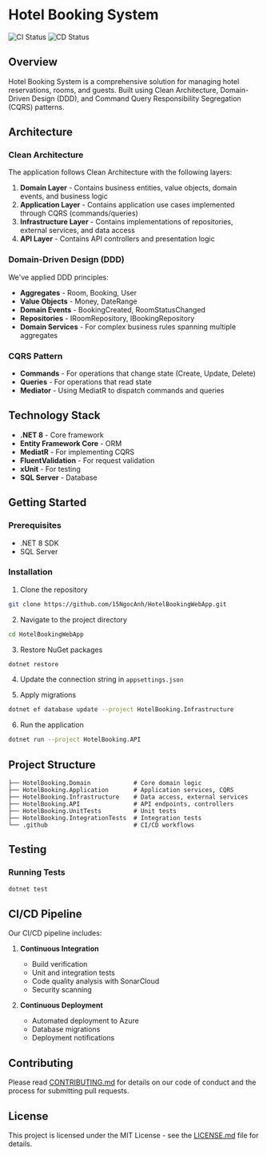 # Hotel Booking System

![CI Status](https://github.com/yourusername/HotelBooking/workflows/Continuous%20Integration/badge.svg)
![CD Status](https://github.com/yourusername/HotelBooking/workflows/Continuous%20Deployment/badge.svg)

## Overview

Hotel Booking System is a comprehensive solution for managing hotel reservations, rooms, and guests. Built using Clean Architecture, Domain-Driven Design (DDD), and Command Query Responsibility Segregation (CQRS) patterns.

## Architecture

### Clean Architecture

The application follows Clean Architecture with the following layers:

1. **Domain Layer** - Contains business entities, value objects, domain events, and business logic
2. **Application Layer** - Contains application use cases implemented through CQRS (commands/queries)
3. **Infrastructure Layer** - Contains implementations of repositories, external services, and data access
4. **API Layer** - Contains API controllers and presentation logic

### Domain-Driven Design (DDD)

We've applied DDD principles:

- **Aggregates** - Room, Booking, User
- **Value Objects** - Money, DateRange
- **Domain Events** - BookingCreated, RoomStatusChanged
- **Repositories** - IRoomRepository, IBookingRepository
- **Domain Services** - For complex business rules spanning multiple aggregates

### CQRS Pattern

- **Commands** - For operations that change state (Create, Update, Delete)
- **Queries** - For operations that read state
- **Mediator** - Using MediatR to dispatch commands and queries

## Technology Stack

- **.NET 8** - Core framework
- **Entity Framework Core** - ORM
- **MediatR** - For implementing CQRS
- **FluentValidation** - For request validation
- **xUnit** - For testing
- **SQL Server** - Database
  
## Getting Started

### Prerequisites

- .NET 8 SDK
- SQL Server

### Installation

1. Clone the repository
```bash
git clone https://github.com/15NgocAnh/HotelBookingWebApp.git
```

2. Navigate to the project directory
```bash
cd HotelBookingWebApp
```

3. Restore NuGet packages
```bash
dotnet restore
```

4. Update the connection string in `appsettings.json`

5. Apply migrations
```bash
dotnet ef database update --project HotelBooking.Infrastructure
```

6. Run the application
```bash
dotnet run --project HotelBooking.API
```

## Project Structure

```
├── HotelBooking.Domain            # Core domain logic
├── HotelBooking.Application       # Application services, CQRS
├── HotelBooking.Infrastructure    # Data access, external services
├── HotelBooking.API               # API endpoints, controllers
├── HotelBooking.UnitTests         # Unit tests
├── HotelBooking.IntegrationTests  # Integration tests
└── .github                        # CI/CD workflows
```

## Testing

### Running Tests

```bash
dotnet test
```

## CI/CD Pipeline

Our CI/CD pipeline includes:

1. **Continuous Integration**
   - Build verification
   - Unit and integration tests
   - Code quality analysis with SonarCloud
   - Security scanning

2. **Continuous Deployment**
   - Automated deployment to Azure
   - Database migrations
   - Deployment notifications

## Contributing

Please read [CONTRIBUTING.md](CONTRIBUTING.md) for details on our code of conduct and the process for submitting pull requests.

## License

This project is licensed under the MIT License - see the [LICENSE.md](LICENSE.md) file for details. 
